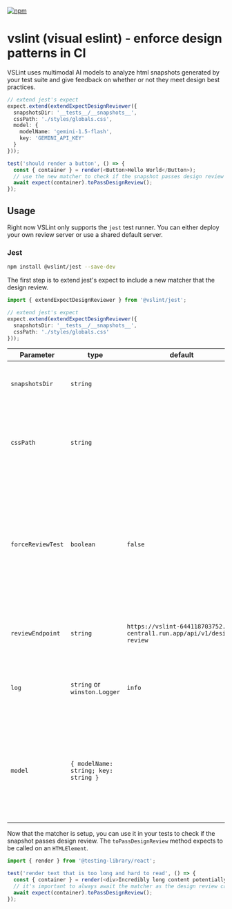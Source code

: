 [![npm](https://img.shields.io/npm/v/@vslint/jest)](https://www.npmjs.com/package/@vslint/jest)
# vslint (visual eslint) - enforce design patterns in CI
VSLint uses multimodal AI models to analyze html snapshots generated by your test suite and give feedback on whether or not they meet design best practices.

```typescript
// extend jest's expect
expect.extend(extendExpectDesignReviewer({
  snapshotsDir: '__tests__/__snapshots__',
  cssPath: './styles/globals.css',
  model: {
    modelName: 'gemini-1.5-flash',
    key: 'GEMINI_API_KEY'
  }
}));

test('should render a button', () => {
  const { container } = render(<Button>Hello World</Button>);
  // use the new matcher to check if the snapshot passes design review
  await expect(container).toPassDesignReview();
});
```

## Usage
Right now VSLint only supports the `jest` test runner. You can either deploy your own review server or use a shared default server.

### Jest
```bash
npm install @vslint/jest --save-dev
```
The first step is to extend jest's expect to include a new matcher that the design review.
```typescript
import { extendExpectDesignReviewer } from '@vslint/jest';

// extend jest's expect
expect.extend(extendExpectDesignReviewer({
  snapshotsDir: '__tests__/__snapshots__',
  cssPath: './styles/globals.css'
}));
```
| Parameter                | type     | default                  | Description
| ------------------------ | -------- | ------------------------ | -------------------------------------------------------------------------------------------------------------------------- |
| `snapshotsDir`             | `string`   |                          | The directory where the snapshots are stored.
| `cssPath`                  | `string`   |                          | The path to the css file that is used to generate the hash of the css file and the snapshot.
| `forceReviewTest`             | `boolean`  | `false`                    | If true, the snapshot will be reviewed even again if it has already been reviewed and the content of your snapshot has not changed.
| `reviewEndpoint`          | `string`   | `https://vslint-644118703752.us-central1.run.app/api/v1/design-review` | The endpoint to use for the review server.
| `log`                     | `string` or `winston.Logger`  | `info`                    | Allows you to set a log level or pass in a custom Winston logger.
| `model`                    | `{ modelName: string; key: string }`  |         | API credentials for the design review model. Supported models are `gpt-4o`, `gpt-4o-mini` and `gemini-1.5-flash`

Now that the matcher is setup, you can use it in your tests to check if the snapshot passes design review. The `toPassDesignReview` method expects to be called on an `HTMLElement`.
```typescript
import { render } from '@testing-library/react';

test('render text that is too long and hard to read', () => {
  const { container } = render(<div>Incredibly long content potentially too long. Human readability is best at a maximum of 75 characters</div>);
  // it's important to always await the matcher as the design review call is asynchronous
  await expect(container).toPassDesignReview();
});
```
